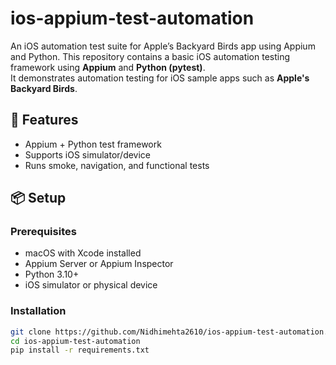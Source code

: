 # ios-appium-test-automation
An iOS automation test suite for Apple’s Backyard Birds app using Appium and Python.
This repository contains a basic iOS automation testing framework using **Appium** and **Python (pytest)**.  
It demonstrates automation testing for iOS sample apps such as **Apple's Backyard Birds**.

## 🚀 Features
- Appium + Python test framework
- Supports iOS simulator/device
- Runs smoke, navigation, and functional tests

## 📦 Setup
### Prerequisites
- macOS with Xcode installed  
- Appium Server or Appium Inspector  
- Python 3.10+  
- iOS simulator or physical device  


### Installation
```bash
git clone https://github.com/Nidhimehta2610/ios-appium-test-automation.git
cd ios-appium-test-automation
pip install -r requirements.txt
